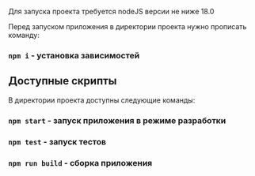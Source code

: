 Для запуска проекта требуется nodeJS версии не ниже 18.0

Перед запуском приложения в директории проекта нужно прописать команду: 

### `npm i` - установка зависимостей

## Доступные скрипты

В директории проекта доступны следующие команды: 

### `npm start` - запуск приложения в режиме разработки

### `npm test` - запуск тестов

### `npm run build` - сборка приложения 